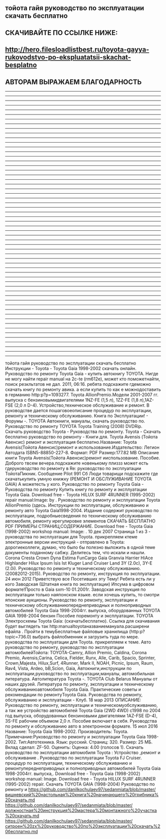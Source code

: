 тойота гайя руководство по эксплуатации скачать бесплатно
--------------------------------------------------
СКАЧИВАЙТЕ ПО ССЫЛКЕ НИЖЕ:
--------------------------------------------------
http://hero.filesloadlistbest.ru/toyota-gayya-rukovodstvo-po-ekspluatatsii-skachat-besplatno
--------------------------------------------------
АВТОРАМ ВЫРАЖАЕМ БЛАГОДАРНОСТЬ
--------------------------------------------------
--------------------------------------------------
--------------------------------------------------
--------------------------------------------------
--------------------------------------------------
--------------------------------------------------
--------------------------------------------------
--------------------------------------------------
--------------------------------------------------
--------------------------------------------------
--------------------------------------------------
--------------------------------------------------
--------------------------------------------------
--------------------------------------------------
--------------------------------------------------
--------------------------------------------------
--------------------------------------------------
--------------------------------------------------
--------------------------------------------------
--------------------------------------------------
--------------------------------------------------
--------------------------------------------------
--------------------------------------------------
--------------------------------------------------
--------------------------------------------------
--------------------------------------------------
--------------------------------------------------
--------------------------------------------------
--------------------------------------------------
--------------------------------------------------
--------------------------------------------------
--------------------------------------------------
--------------------------------------------------
--------------------------------------------------
--------------------------------------------------
--------------------------------------------------
--------------------------------------------------
--------------------------------------------------
--------------------------------------------------
--------------------------------------------------
--------------------------------------------------
--------------------------------------------------
--------------------------------------------------
--------------------------------------------------
--------------------------------------------------
--------------------------------------------------
--------------------------------------------------
--------------------------------------------------
--------------------------------------------------
--------------------------------------------------
--------------------------------------------------
--------------------------------------------------
--------------------------------------------------
--------------------------------------------------
--------------------------------------------------
--------------------------------------------------
--------------------------------------------------
--------------------------------------------------
--------------------------------------------------
тойота гайя руководство по эксплуатации скачать бесплатно Инструкции - Toyota - Toyota Gaia 1998-2002 скачать онлайн. Руководство по ремонту Toyota Gaia - купить автокнигу TOYOTA. Нигде не могу найти repair manual на 2с-te (rm612e), может кто поможетнайти, поиск резкльтатов не дал.  2011, 06:16. ребята подскажите гдеможно скачать книгу по ремонту авика. а если купить то как е можнодоставить в германию  http:p?p=1093277. Toyota AllionPremio.Модели 2001-2007 гг. выпуска с бензиновымидвигателями 1NZ-FE (1,5 л), 1ZZ-FE (1,8 л),1AZ-FSE (2,0 л D-4). Устройство,техническое обслуживание и ремонт. В руководстве дается пошаговоеописание процедур по эксплуатации, ремонту и техническому обслуживанию. Книга по Эксплуатации! - Форумы -. TOYOTA  Автокниги, мануалы, скачать руководство по. Руководство по ремонту TOYOTA Toyota Training (2008) DVDRip. Скачать руководство Toyota - Руководства по ремонту. Toyota - Скачать бесплатно руководство по ремонту - Книги для. Toyota Avensis (Тойота Авенсис) ремонт и эксплуатация бесплатно.Название: Toyota Avensis(Тойота Авенсис)ремонт и использование.Издательство: Легион Автодата ISBN5-88850-227-8. Формат: PDF Размер:177.82 MB Описание книги Toyota Avensis(Тойота Авенсис)ремонт ииспользование. Пособие. Доброго твсем вечера.подскажите новенькому плиззз может есть гдеруководство по ремонту в  Re: руководство по эксплуатации ТойотаПикник. Сообщение Pilot 991  Сб  Люди товарищи подскажите где скачатькупить умную книжку (РЕМОНТ И ОБСЛУЖИВАНИЕ TOYOTA GAIA) А можетесть у кого. Руководство по ремонту Toyota Gaia - Руководства по ремонту
Купить книгу по ремонту и эксплуатации Toyota Gaia. Download free - Toyota HILUX SURF 4RUNNER (1995-2002) repair manual:Image: by . Руководство по ремонту и эксплуатации Toyota AllionPremio (здесь. Инструкции по эксплуатации, обслуживанию и ремонту авто Toyota Gaia1998-2004.  Издание содержит руководство по эксплуатации, подробныесведения по техническому обслуживанию автомобиля, ремонту ирегулировке элементов  СКАЧАТЬ БЕСПЛАТНО PDF ПРИМЕРЫ СТРАНИЦ,СОДЕРЖАНИЕ. Download free - Toyota Gaia (1998-2002) workshop manual: Image: . 10 дек 2007  Страница 1 из 3 - руководства по эксплуатации для Toyota. прикрепляем ктеме электронные версии инструкций - отправлено в Toyota: дорогиеколлеги, думаю, что было бы полезно выложить в одной теме документы поданному сабжу. Делитесь тем, что искали и нашли. Corona  Cresta  Crown  Dyna  Estima  FunCargo  Gaia  Granvia  Harrier HiAce  Highlander  Hilux  Ipsum  Isis  Ist  Kluger  Land Cruiser  Land  3Y (2.0c), 3Y-E (2.0i). Руководство по ремонту и техническому обслуживанию.  (20082012-2015). Руководство по ремонту, инструкция по эксплуатации. 24 июн 2012  Приветствую все Посетивших эту Тему! Ребята есть ли у кого Заводская (Штатная книга по эксплуатации) Ипсума в цифровом формате!Просто в Gaia sxm-10 01.2001г.  Заводская инструкция по эксплуатации только наяпонском языке. если хочешь купить, то смотри японские аукционы. Руководство по ремонту, эксплуатации и техническому обслуживаниюпереднеприводных и полноприводных автомобилей Toyota Gaia 1998-2004гг. выпуска, оборудованных  TOYOTA GAIA 1998-2004 бензин Пособие поремонту и эксплуатации. TOYOTA  Электросхемы Toyota Gaia: (скачатьбесплатно). Ссылка для скачивания будет выглядеть так http:manualtoyotaназваниемануала.расширени ефайла . Пройти в темуБесплатные файловые хранилища (http:p?topic=736.0) выбрать файлобменник и загрузить туда по мере. руководства по эксплуатации для Toyota. прикрепляем к теме. Авто руководство по ремонту, руководство по эксплуатации автомобилейТойота: TOYOTA-Camry, Allion Premio, Caldina, Corona Premio, Avensis,Carina, Celica, Fielder, Runx, Alle, Carib, Spacio, Sprinter, Crown,Majesta, Hilux,Surf, 4Runner, Mark II, NOAH, Picnic, Ipsum, Raum, Rav4, Vista, Ardeo, bВ,Scion, Gaia,
Автокниги,инструкции по эксплуатации,руководство по эксплуатации,мануалы, автомобильная литература. Автолитература Toyota -. TOYOTA Club Belarus  Мануалы от наших друзей. Литература по ремонту, эксплуатации и техническому обслуживаниюавтомобиля Toyota Gaia. Практические советы и рекомендации по ремонтуToyota Gaia. Руководства по ремонту, обслуживанию и эксплуатации - Клуб. 18 мар 2013  ОПИСАНИЕ: Руководство по ремонту, эксплуатации и техническомуобслуживанию, а так же устройство автомобилей Toyota Gaia (2WD  4WD) с1998 по 2004 год выпуска, оборудованных бензиновыми двигателями 1AZ-FSE (D-4), 3S-FE рабочим объемом 2,0 л. Пособие включает в себя. Руководства по ремонту и обслуживанию авто в электронном формате. 15 июл 2016  Название: Toyota Gaia 1998-2002. Производитель: Toyota. Примечание:Руководство по ремонту и эксплуатации Toyota Gaia 1998-2002. Тип:Автотехника. Язык: русский. Cтраниц: 320. Размер: 25 МБ. Вклад сделал: ZF-50. Оценить: Оценка: 4.00 (голосов 1). Скачать руководство по эксплуатации автомобиля Toyota : Устройство ,ремонт и обслуживание .  Руководство по эксплуатации Toyota FJ Cruiser. процедур по эксплуатации, техническому обслуживанию и ремонтупереднеприводных и полноприводных автомобилей Toyota Gaia 1998-2004гг. выпуска,. Download free - Toyota Gaia (1998-2002) workshop manual: Image. Download free - Toyota HILUX SURF 4RUNNER (1995-2002) repair. Скачать TOYOTA GAIA (1998-2004) Руководство по ремонту и
https://github.com/danilkochulaev97/sedanmiata/blob/master/вишневский%20настольная%20книга%20начинающего%20грибника%20скачать.md
https://github.com/danilkochulaev97/sedanmiata/blob/master/должностная%20инструкция%20мастера%20монтажного%20участка%20скачать.md
https://github.com/danilkochulaev97/sedanmiata/blob/master/ситроен%20zx%20руководство%20по%20эксплуатации%20скачать%20бесплатно.md